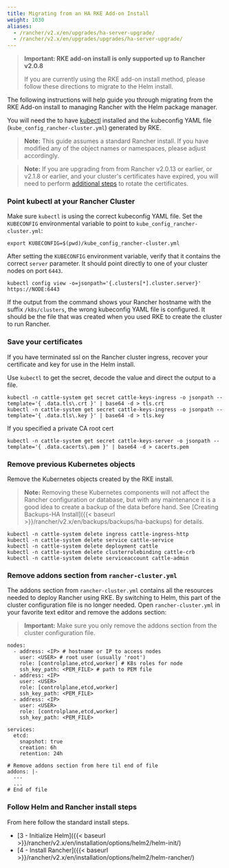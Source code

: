 ```yaml
---
title: Migrating from an HA RKE Add-on Install
weight: 1030
aliases:
  - /rancher/v2.x/en/upgrades/ha-server-upgrade/
  - /rancher/v2.x/en/upgrades/upgrades/ha-server-upgrade/
---
```


> **Important: RKE add-on install is only supported up to Rancher v2.0.8**
>
>If you are currently using the RKE add-on install method, please follow these directions to migrate to the Helm install.


The following instructions will help guide you through migrating from the RKE Add-on install to managing Rancher with the Helm package manager.

You will need the to have [kubectl](https://kubernetes.io/docs/tasks/tools/install-kubectl/#install-kubectl) installed and the kubeconfig YAML file (`kube_config_rancher-cluster.yml`) generated by RKE.

> **Note:** This guide assumes a standard Rancher install. If you have modified any of the object names or namespaces, please adjust accordingly.

> **Note:** If you are upgrading from from Rancher v2.0.13 or earlier, or v2.1.8 or earlier, and your cluster's certificates have expired, you will need to perform [additional steps]({{<baseurl>}}/rancher/v2.x/en/cluster-admin/certificate-rotation/#rotating-expired-certificates-after-upgrading-older-rancher-versions) to rotate the certificates.

### Point kubectl at your Rancher Cluster

Make sure `kubectl` is using the correct kubeconfig YAML file. Set the `KUBECONFIG` environmental variable to point to `kube_config_rancher-cluster.yml`:

```
export KUBECONFIG=$(pwd)/kube_config_rancher-cluster.yml
```

After setting the `KUBECONFIG` environment variable, verify that it contains the correct `server` parameter. It should point directly to one of your cluster nodes on port `6443`.

```
kubectl config view -o=jsonpath='{.clusters[*].cluster.server}'
https://NODE:6443
```

If the output from the command shows your Rancher hostname with the suffix `/k8s/clusters`, the wrong kubeconfig YAML file is configured. It should be the file that was created when you used RKE to create the cluster to run Rancher.

### Save your certificates

If you have terminated ssl on the Rancher cluster ingress, recover your certificate and key for use in the Helm install.

Use `kubectl` to get the secret, decode the value and direct the output to a file.

```
kubectl -n cattle-system get secret cattle-keys-ingress -o jsonpath --template='{ .data.tls\.crt }' | base64 -d > tls.crt
kubectl -n cattle-system get secret cattle-keys-ingress -o jsonpath --template='{ .data.tls\.key }' | base64 -d > tls.key
```

If you specified a private CA root cert

```
kubectl -n cattle-system get secret cattle-keys-server -o jsonpath --template='{ .data.cacerts\.pem }' | base64 -d > cacerts.pem
```

### Remove previous Kubernetes objects

Remove the Kubernetes objects created by the RKE install.

> **Note:** Removing these Kubernetes components will not affect the Rancher configuration or database, but with any maintenance it is a good idea to create a backup of the data before hand. See [Creating Backups-HA Install]({{< baseurl >}}/rancher/v2.x/en/backups/backups/ha-backups) for details.

```
kubectl -n cattle-system delete ingress cattle-ingress-http
kubectl -n cattle-system delete service cattle-service
kubectl -n cattle-system delete deployment cattle
kubectl -n cattle-system delete clusterrolebinding cattle-crb
kubectl -n cattle-system delete serviceaccount cattle-admin
```

### Remove addons section from `rancher-cluster.yml`

The addons section from `rancher-cluster.yml` contains all the resources needed to deploy Rancher using RKE. By switching to Helm, this part of the cluster configuration file is no longer needed. Open `rancher-cluster.yml` in your favorite text editor and remove the addons section:

>**Important:** Make sure you only remove the addons section from the cluster configuration file.

```
nodes:
  - address: <IP> # hostname or IP to access nodes
    user: <USER> # root user (usually 'root')
    role: [controlplane,etcd,worker] # K8s roles for node
    ssh_key_path: <PEM_FILE> # path to PEM file
  - address: <IP>
    user: <USER>
    role: [controlplane,etcd,worker]
    ssh_key_path: <PEM_FILE>
  - address: <IP>
    user: <USER>
    role: [controlplane,etcd,worker]
    ssh_key_path: <PEM_FILE>

services:
  etcd:
    snapshot: true
    creation: 6h
    retention: 24h

# Remove addons section from here til end of file
addons: |-
  ---
  ...
# End of file
```

### Follow Helm and Rancher install steps

From here follow the standard install steps.

* [3 - Initialize Helm]({{< baseurl >}}/rancher/v2.x/en/installation/options/helm2/helm-init/)
* [4 - Install Rancher]({{< baseurl >}}/rancher/v2.x/en/installation/options/helm2/helm-rancher/)
